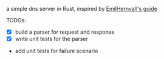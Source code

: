 a simple dns server in Rust, inspired by [EmilHernvall's guide](https://github.com/EmilHernvall/dnsguide)

TODOs:

- [x] build a parser for request and response  
- [x] write unit tests for the parser
- add unit tests for failure scenario
